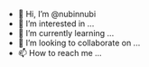 - 👋 Hi, I’m @nubinnubi
- 👀 I’m interested in ...
- 🌱 I’m currently learning ...
- 💞️ I’m looking to collaborate on ...
- 📫 How to reach me ...

<!---
nubinnubi/nubinnubi is a ✨ special ✨ repository because its `README.md` (this file) appears on your GitHub profile.
You can click the Preview link to take a look at your changes.
--->
